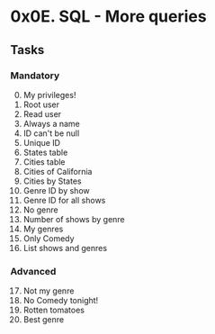# 0x0E. SQL - More queries

## Tasks

### **Mandatory**

0. My privileges!
1. Root user
2. Read user
3. Always a name
4. ID can't be null
5. Unique ID
6. States table
7. Cities table
8. Cities of California
9. Cities by States
10. Genre ID by show
11. Genre ID for all shows
12. No genre
13. Number of shows by genre
14. My genres
15. Only Comedy
16. List shows and genres

### **Advanced**

17. Not my genre
18. No Comedy tonight!
19. Rotten tomatoes
20. Best genre
